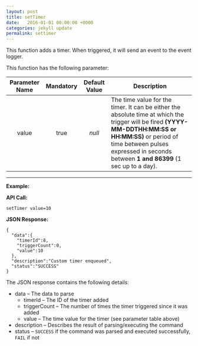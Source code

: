 ```yaml
---
layout: post
title: setTimer
date:   2016-01-01 00:00:00 +0000
categories: jekyll update
permalink: settimer
---
```


This function adds a timer. When triggered, it will send an event to the event logger.

This function has the following parameter:

| **Parameter Name** | **Mandatory** | **Default Value** | **Description**                          |
| :----------------: | :-----------: | :---------------: | ---------------------------------------- |
|       value        |     true      |      *null*       | The time value for the timer. It can be either the absolute time at which the trigger will be fired **(YYYY-MM-DDTHH:MM:SS or HH:MM:SS)** or period of time between pulses expressed in seconds between **1 and 86399** (1 sec up to a day). |

------

**Example:**

**API Call:**

``` 
setTimer value=10
```

**JSON Response:**

``` 
{
  "data":{
    "timerId":8,
    "triggerCount":0,
    "value":10
  },
  "description":"Custom timer enqueued",
  "status":"SUCCESS"
}
```

The JSON response contains the following details:

- data – The data to parse
  - timerId – The ID of the timer added
  - triggerCount – The number of times the timer triggered since it was added
  - value – The time value for the timer (see parameter table above)
- description – Describes the result of parsing/executing the command
- status – `SUCCESS` if the command was parsed and executed successfully, `FAIL` if not
